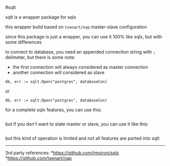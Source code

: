 #sqlt

sqlt is a wrapper package for sqlx

this wrapper build based on `tsenart/nap` master-slave configuration

since this package is just a wrapper, you can use it 100% like sqlx, but with some differences

to connect to database, you need an appended connection string with `;` delimeter, but there is some note:
* the first connection will always considered as master connection
* another connection will considered as slave

```databaseCon := "con1;" + "con2;" + "con3"
db, err := sqlt.Open("postgres", databaseCon)
```

or 

```databaseCon := "con1"
db, err := sqlt.Open("postgres", databaseCon)
```

for a complete sqlx features, you can use this:

```err := db.Slave().Query(&struct, query)
```

but if you don't want to state master or slave, you can use it like this:

```err := db.Query(&struct, query)
```

but this kind of operation is limited and not all features are ported into sqlt

----------------------------------

3rd party references:
*https://github.com/jmoiron/sqlx
*https://github.com/tsenart/nap